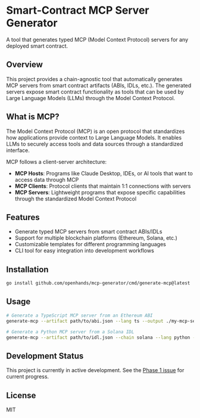 # Smart-Contract MCP Server Generator

A tool that generates typed MCP (Model Context Protocol) servers for any deployed smart contract.

## Overview

This project provides a chain-agnostic tool that automatically generates MCP servers from smart contract artifacts (ABIs, IDLs, etc.). The generated servers expose smart contract functionality as tools that can be used by Large Language Models (LLMs) through the Model Context Protocol.

## What is MCP?

The Model Context Protocol (MCP) is an open protocol that standardizes how applications provide context to Large Language Models. It enables LLMs to securely access tools and data sources through a standardized interface.

MCP follows a client-server architecture:
- **MCP Hosts**: Programs like Claude Desktop, IDEs, or AI tools that want to access data through MCP
- **MCP Clients**: Protocol clients that maintain 1:1 connections with servers
- **MCP Servers**: Lightweight programs that expose specific capabilities through the standardized Model Context Protocol

## Features

- Generate typed MCP servers from smart contract ABIs/IDLs
- Support for multiple blockchain platforms (Ethereum, Solana, etc.)
- Customizable templates for different programming languages
- CLI tool for easy integration into development workflows

## Installation

```bash
go install github.com/openhands/mcp-generator/cmd/generate-mcp@latest
```

## Usage

```bash
# Generate a TypeScript MCP server from an Ethereum ABI
generate-mcp --artifact path/to/abi.json --lang ts --output ./my-mcp-server

# Generate a Python MCP server from a Solana IDL
generate-mcp --artifact path/to/idl.json --chain solana --lang python --output ./my-mcp-server
```

## Development Status

This project is currently in active development. See the [Phase 1 issue](https://github.com/openhands/mcp-generator/issues/1) for current progress.

## License

MIT